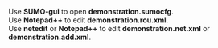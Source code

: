 Use **SUMO-gui** to open **demonstration.sumocfg**.  
Use **Notepad++** to edit **demonstration.rou.xml**.  
Use **netedit** or **Notepad++** to edit **demonstration.net.xml** or **demonstration.add.xml**.  
